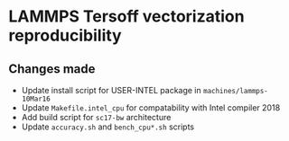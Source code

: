 # LAMMPS Tersoff vectorization reproducibility

## Changes made

- Update install script for USER-INTEL package in `machines/lammps-10Mar16`
- Update `Makefile.intel_cpu` for compatability with Intel compiler 2018
- Add build script for `sc17-bw` architecture
- Update `accuracy.sh` and `bench_cpu*.sh` scripts
